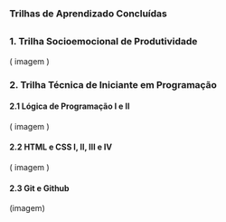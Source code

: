 ### Trilhas de Aprendizado Concluídas

##

### 1. Trilha Socioemocional de Produtividade

( imagem )

### 2. Trilha Técnica de Iniciante em Programação

#### 2.1 Lógica de Programação I e II

( imagem )

#### 2.2 HTML e CSS I, II, III e IV

( imagem )

#### 2.3 Git e Github

(imagem)
